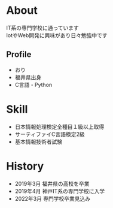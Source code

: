 # About
IT系の専門学校に通っています  
IotやWeb開発に興味があり日々勉強中です

## Profile
- おり  
- 福井県出身  
- C言語・Python  

# Skill
- 日本情報処理検定全種目１級以上取得
- サーティファイC言語検定2級
- 基本情報技術者試験

# History
- 2019年3月 福井県の高校を卒業
- 2019年4月 神戸IT系の専門学校に入学
- 2022年3月 専門学校卒業見込み
